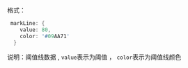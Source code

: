 格式：

```d
 markLine: {
    value: 80,
    color: '#09AA71'
  }
```

说明：阈值线数据 , `value`表示为阈值 ， `color`表示为阈值线颜色 
